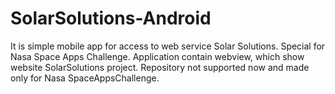# SolarSolutions-Android
It is simple mobile app for access to web service Solar Solutions. Special for Nasa Space Apps Challenge.
Application contain webview, which show website SolarSolutions project.
Repository not supported now and made only for Nasa SpaceAppsChallenge.
